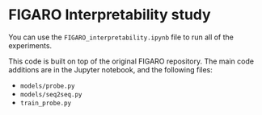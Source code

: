 # FIGARO Interpretability study

You can use the `FIGARO_interpretability.ipynb` file to run all of the experiments.

This code is built on top of the original FIGARO repository. The main code additions are in the Jupyter notebook, and the following files:
- `models/probe.py`
- `models/seq2seq.py`
- `train_probe.py`

